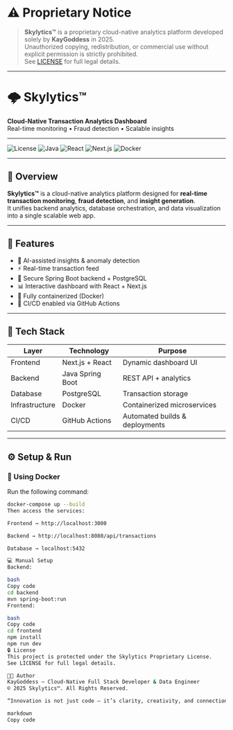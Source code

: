 # ⚠️ Proprietary Notice

> **Skylytics™** is a proprietary cloud-native analytics platform developed solely by **KayGoddess** in 2025.  
> Unauthorized copying, redistribution, or commercial use without explicit permission is strictly prohibited.  
> See [LICENSE](./LICENSE) for full legal details.

---

# 🌩️ Skylytics™

**Cloud-Native Transaction Analytics Dashboard**  
Real-time monitoring • Fraud detection • Scalable insights

---

![License](https://img.shields.io/badge/license-proprietary-red?style=for-the-badge)
![Java](https://img.shields.io/badge/java-21-blue?style=for-the-badge&logo=openjdk)
![React](https://img.shields.io/badge/react-18.3.1-61dafb?style=for-the-badge&logo=react)
![Next.js](https://img.shields.io/badge/next.js-14-black?style=for-the-badge&logo=nextdotjs)
![Docker](https://img.shields.io/badge/docker-ready-2496ED?style=for-the-badge&logo=docker)

---

## 🧩 Overview

**Skylytics™** is a cloud-native analytics platform designed for **real-time transaction monitoring**, **fraud detection**, and **insight generation**.  
It unifies backend analytics, database orchestration, and data visualization into a single scalable web app.

---

## 🚀 Features

- 🧠 AI-assisted insights & anomaly detection  
- ⚡ Real-time transaction feed  
- 🔐 Secure Spring Boot backend + PostgreSQL  
- 📊 Interactive dashboard with React + Next.js  
- 🐳 Fully containerized (Docker)  
- 🔁 CI/CD enabled via GitHub Actions  

---

## 🧩 Tech Stack

| Layer          | Technology       | Purpose                          |
|---------------|-----------------|---------------------------------|
| Frontend      | Next.js + React | Dynamic dashboard UI             |
| Backend       | Java Spring Boot| REST API + analytics             |
| Database      | PostgreSQL      | Transaction storage              |
| Infrastructure| Docker          | Containerized microservices      |
| CI/CD         | GitHub Actions  | Automated builds & deployments   |

---

## ⚙️ Setup & Run

### 🐳 Using Docker

Run the following command:

```bash
docker-compose up --build
Then access the services:

Frontend → http://localhost:3000

Backend → http://localhost:8080/api/transactions

Database → localhost:5432

💻 Manual Setup
Backend:

bash
Copy code
cd backend
mvn spring-boot:run
Frontend:

bash
Copy code
cd frontend
npm install
npm run dev
🔒 License
This project is protected under the Skylytics Proprietary License.
See LICENSE for full legal details.

👩‍💻 Author
KayGoddess — Cloud-Native Full Stack Developer & Data Engineer
© 2025 Skylytics™. All Rights Reserved.

“Innovation is not just code — it’s clarity, creativity, and connection.”

markdown
Copy code
